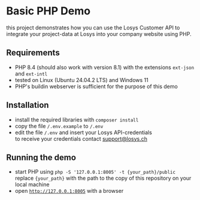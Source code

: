 # Basic PHP Demo

this project demonstrates how you can use the Losys Customer API to integrate your
project-data at Losys into your company website using PHP.

## Requirements

- PHP 8.4 (should also work with version 8.1) with the extensions `ext-json` and `ext-intl`
- tested on Linux (Ubuntu 24.04.2 LTS) and Windows 11
- PHP's buildin webserver is sufficient for the purpose of this demo  

## Installation
- install the required libraries with `composer install`
- copy the file `/.env.example` to `/.env`
- edit the file `/.env` and insert your Losys API-credentials  
  to receive your credentials contact [support@losys.ch](mailto:support@losys.ch)

## Running the demo
- start PHP using `php -S '127.0.0.1:8005' -t {your_path}/public`  
  replace `{your_path}` with the path to the copy of this repository on 
  your local machine
- open [`http://127.0.0.1:8005`](http://127.0.0.1:8005) with a browser